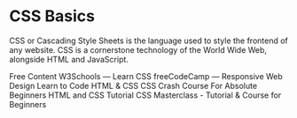 # CSS Basics

CSS or Cascading Style Sheets is the language used to style the frontend of any website. CSS is a cornerstone technology of the World Wide Web, alongside HTML and JavaScript.

<ResourceGroupTitle>Free Content</ResourceGroupTitle>
<BadgeLink colorScheme='yellow' badgeText='Read' href='https://www.w3schools.com/css/'>W3Schools — Learn CSS</BadgeLink>
<BadgeLink colorScheme='yellow' badgeText='Read' href='https://www.freecodecamp.org/learn/responsive-web-design/'>freeCodeCamp — Responsive Web Design</BadgeLink>
<BadgeLink colorScheme='yellow' badgeText='Read' href='https://learn.shayhowe.com/html-css/building-your-first-web-page/'>Learn to Code HTML & CSS</BadgeLink>
<BadgeLink colorScheme='green' badgeText='Course' href='https://www.youtube.com/watch?v=yfoY53QXEnI'>CSS Crash Course For Absolute Beginners</BadgeLink>
<BadgeLink colorScheme='green' badgeText='Course' href='https://www.youtube.com/watch?v=D-h8L5hgW-w'>HTML and CSS Tutorial</BadgeLink>
<BadgeLink colorScheme='green' badgeText='Course' href='https://www.youtube.com/watch?v=FqmB-Zj2-PA'>CSS Masterclass - Tutorial & Course for Beginners</BadgeLink>
